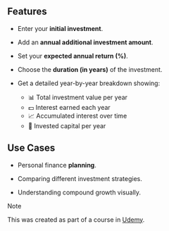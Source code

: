 ## Features

* Enter your **initial investment**.
* Add an **annual additional investment amount**.
* Set your **expected annual return (%)**.
* Choose the **duration (in years)** of the investment.
* Get a detailed year-by-year breakdown showing:
  
    - 📊 Total investment value per year
    - 💵 Interest earned each year
    - 📈 Accumulated interest over time
    - 🏦 Invested capital per year


## Use Cases

* Personal finance **planning**.
  
* Comparing different investment strategies.
  
* Understanding compound growth visually.

> [!NOTE]
> This was created as part of a course in [Udemy](https://www.udemy.com/).